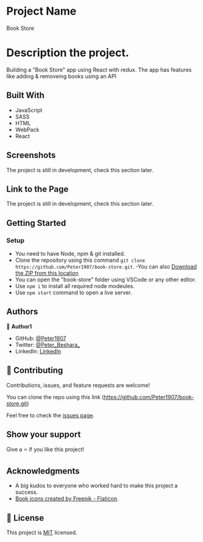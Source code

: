 # Project Name

Book Store

# Description the project.

Building a "Book Store" app using React with redux.
The app has features like adding & removeing books using an API

## Built With

- JavaScript
- SASS
- HTML
- WebPack
- React

## Screenshots

The project is still in development, check this section later.

## Link to the Page

The project is still in development, check this section later.

## Getting Started

### Setup
- You need to have Node, npm & git installed.
- Clone the repository using this command `git clone https://github.com/Peter1907/book-store.git`.
-You can also [Download the ZIP from this location](https://github.com/Peter1907/book-store/archive/refs/heads/dev.zip)
- You can open the "book-store" folder using VSCode or any other editor.
- Use `npm i` to install all required node modeules.
- Use `npm start` command to open a live server.

## Authors

👤 **Author1**

- GitHub: [@Peter1907](https://github.com/Peter1907)
- Twitter: [@Peter_Beshara_](https://twitter.com/Peter_Beshara_)
- LinkedIn: [LinkedIn](https://www.linkedin.com/in/peter-beshara-b33681241/)

## 🤝 Contributing

Contributions, issues, and feature requests are welcome!

You can clone the repo using this link (https://github.com/Peter1907/book-store.git)

Feel free to check the [issues page](https://github.com/Peter1907/book-store/issues).

## Show your support

Give a ⭐️ if you like this project!

## Acknowledgments

- A big kudos to everyone who worked hard to make this project a success.
- <a href="https://www.flaticon.com/free-icons/book" title="book icons">Book icons created by Freepik - Flaticon</a>.

## 📝 License

This project is [MIT](./MIT.md) licensed.
